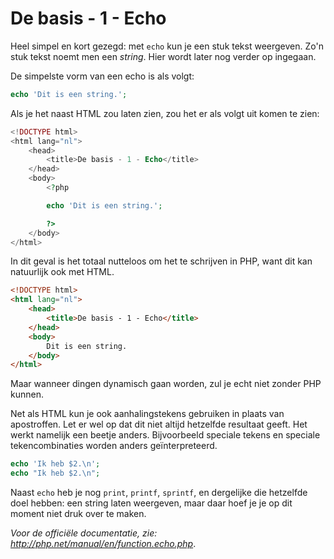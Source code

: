 # De basis - 1 - Echo

Heel simpel en kort gezegd: met `echo` kun je een stuk tekst weergeven. Zo'n stuk tekst noemt men een *string*. Hier wordt later nog verder op ingegaan.

De simpelste vorm van een echo is als volgt:

```php
echo 'Dit is een string.';
```

Als je het naast HTML zou laten zien, zou het er als volgt uit komen te zien:

```php
<!DOCTYPE html>
<html lang="nl">
    <head>
        <title>De basis - 1 - Echo</title>
    </head>
    <body>
        <?php

        echo 'Dit is een string.';

        ?>
    </body>
</html>
```

In dit geval is het totaal nutteloos om het te schrijven in PHP, want dit kan natuurlijk ook met HTML.

```html
<!DOCTYPE html>
<html lang="nl">
    <head>
        <title>De basis - 1 - Echo</title>
    </head>
    <body>
        Dit is een string.
    </body>
</html>
```

Maar wanneer dingen dynamisch gaan worden, zul je echt niet zonder PHP kunnen.

Net als HTML kun je ook aanhalingstekens gebruiken in plaats van apostroffen. Let er wel op dat dit niet altijd hetzelfde resultaat geeft. Het werkt namelijk een beetje anders. Bijvoorbeeld speciale tekens en speciale tekencombinaties worden anders geïnterpreteerd.

```php
echo 'Ik heb $2.\n';
echo "Ik heb $2.\n";
```

Naast `echo` heb je nog `print`, `printf`, `sprintf`, en dergelijke die hetzelfde doel hebben: een string laten weergeven, maar daar hoef je je op dit moment niet druk over te maken.

*Voor de officiële documentatie, zie: http://php.net/manual/en/function.echo.php*.
